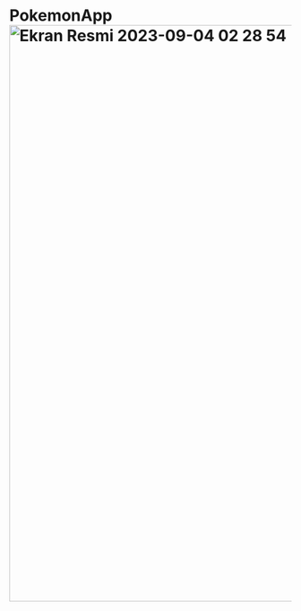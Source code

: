 # PokemonApp<img width="1028" alt="Ekran Resmi 2023-09-04 02 28 54" src="https://github.com/khanMurat/PokemonApp/assets/102156383/fe14aa45-aee9-4c97-86a8-036e1d25de3b">

